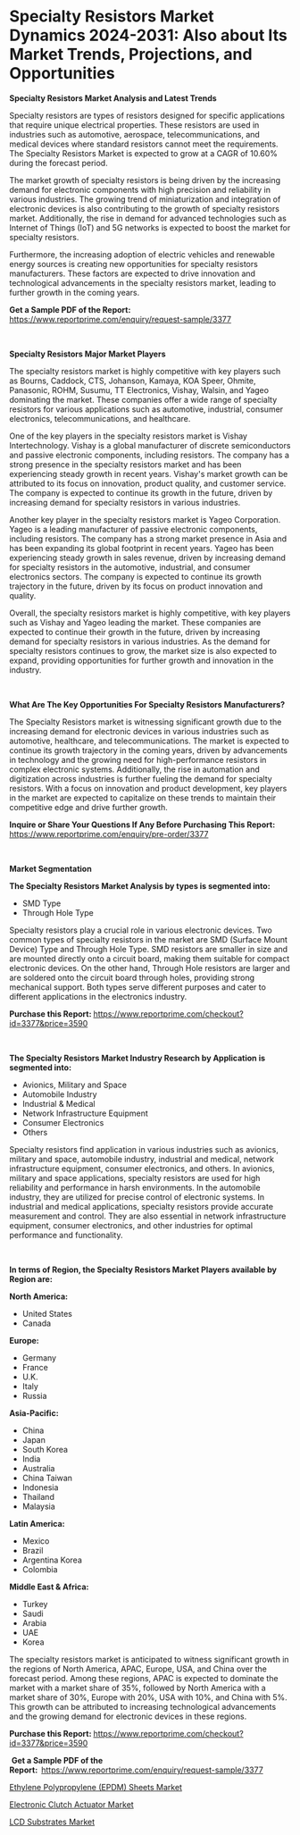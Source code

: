 <p><h1>Specialty Resistors Market Dynamics 2024-2031: Also about Its Market Trends, Projections, and Opportunities</h1></p><p><strong>Specialty Resistors Market Analysis and Latest Trends</strong></p>
<p><p>Specialty resistors are types of resistors designed for specific applications that require unique electrical properties. These resistors are used in industries such as automotive, aerospace, telecommunications, and medical devices where standard resistors cannot meet the requirements. The Specialty Resistors Market is expected to grow at a CAGR of 10.60% during the forecast period.</p><p>The market growth of specialty resistors is being driven by the increasing demand for electronic components with high precision and reliability in various industries. The growing trend of miniaturization and integration of electronic devices is also contributing to the growth of specialty resistors market. Additionally, the rise in demand for advanced technologies such as Internet of Things (IoT) and 5G networks is expected to boost the market for specialty resistors.</p><p>Furthermore, the increasing adoption of electric vehicles and renewable energy sources is creating new opportunities for specialty resistors manufacturers. These factors are expected to drive innovation and technological advancements in the specialty resistors market, leading to further growth in the coming years.</p></p>
<p><strong>Get a Sample PDF of the Report:&nbsp;</strong> <a href="https://www.reportprime.com/enquiry/request-sample/3377">https://www.reportprime.com/enquiry/request-sample/3377</a></p>
<p>&nbsp;</p>
<p><strong>Specialty Resistors Major Market Players</strong></p>
<p><p>The specialty resistors market is highly competitive with key players such as Bourns, Caddock, CTS, Johanson, Kamaya, KOA Speer, Ohmite, Panasonic, ROHM, Susumu, TT Electronics, Vishay, Walsin, and Yageo dominating the market. These companies offer a wide range of specialty resistors for various applications such as automotive, industrial, consumer electronics, telecommunications, and healthcare.</p><p>One of the key players in the specialty resistors market is Vishay Intertechnology. Vishay is a global manufacturer of discrete semiconductors and passive electronic components, including resistors. The company has a strong presence in the specialty resistors market and has been experiencing steady growth in recent years. Vishay's market growth can be attributed to its focus on innovation, product quality, and customer service. The company is expected to continue its growth in the future, driven by increasing demand for specialty resistors in various industries.</p><p>Another key player in the specialty resistors market is Yageo Corporation. Yageo is a leading manufacturer of passive electronic components, including resistors. The company has a strong market presence in Asia and has been expanding its global footprint in recent years. Yageo has been experiencing steady growth in sales revenue, driven by increasing demand for specialty resistors in the automotive, industrial, and consumer electronics sectors. The company is expected to continue its growth trajectory in the future, driven by its focus on product innovation and quality.</p><p>Overall, the specialty resistors market is highly competitive, with key players such as Vishay and Yageo leading the market. These companies are expected to continue their growth in the future, driven by increasing demand for specialty resistors in various industries. As the demand for specialty resistors continues to grow, the market size is also expected to expand, providing opportunities for further growth and innovation in the industry.</p></p>
<p>&nbsp;</p>
<p><strong>What Are The Key Opportunities For Specialty Resistors Manufacturers?</strong></p>
<p><p>The Specialty Resistors market is witnessing significant growth due to the increasing demand for electronic devices in various industries such as automotive, healthcare, and telecommunications. The market is expected to continue its growth trajectory in the coming years, driven by advancements in technology and the growing need for high-performance resistors in complex electronic systems. Additionally, the rise in automation and digitization across industries is further fueling the demand for specialty resistors. With a focus on innovation and product development, key players in the market are expected to capitalize on these trends to maintain their competitive edge and drive further growth.</p></p>
<p><strong>Inquire or Share Your Questions If Any Before Purchasing This Report:</strong> <a href="https://www.reportprime.com/enquiry/pre-order/3377">https://www.reportprime.com/enquiry/pre-order/3377</a></p>
<p>&nbsp;</p>
<p><strong>Market Segmentation</strong></p>
<p><strong>The Specialty Resistors Market Analysis by types is segmented into:</strong></p>
<p><ul><li>SMD Type</li><li>Through Hole Type</li></ul></p>
<p><p>Specialty resistors play a crucial role in various electronic devices. Two common types of specialty resistors in the market are SMD (Surface Mount Device) Type and Through Hole Type. SMD resistors are smaller in size and are mounted directly onto a circuit board, making them suitable for compact electronic devices. On the other hand, Through Hole resistors are larger and are soldered onto the circuit board through holes, providing strong mechanical support. Both types serve different purposes and cater to different applications in the electronics industry.</p></p>
<p><strong>Purchase this Report:&nbsp;</strong><a href="https://www.reportprime.com/checkout?id=3377&price=3590">https://www.reportprime.com/checkout?id=3377&price=3590</a></p>
<p>&nbsp;</p>
<p><strong>The Specialty Resistors Market Industry Research by Application is segmented into:</strong></p>
<p><ul><li>Avionics, Military and Space</li><li>Automobile Industry</li><li>Industrial & Medical</li><li>Network Infrastructure Equipment</li><li>Consumer Electronics</li><li>Others</li></ul></p>
<p><p>Specialty resistors find application in various industries such as avionics, military and space, automobile industry, industrial and medical, network infrastructure equipment, consumer electronics, and others. In avionics, military and space applications, specialty resistors are used for high reliability and performance in harsh environments. In the automobile industry, they are utilized for precise control of electronic systems. In industrial and medical applications, specialty resistors provide accurate measurement and control. They are also essential in network infrastructure equipment, consumer electronics, and other industries for optimal performance and functionality.</p></p>
<p>&nbsp;</p>
<p><strong>In terms of Region, the Specialty Resistors Market Players available by Region are:</strong></p>
<p>
    <p> <strong> North America: </strong>
        <ul>
            <li>United States</li>
            <li>Canada</li>
        </ul>
        </p> 
    <p> <strong> Europe: </strong>
        <ul>
            <li>Germany</li>
            <li>France</li>
            <li>U.K.</li>
            <li>Italy</li>
            <li>Russia</li>
        </ul>
        </p> 
    <p> <strong> Asia-Pacific: </strong>
        <ul>
            <li>China</li>
            <li>Japan</li>
            <li>South Korea</li>
            <li>India</li>
            <li>Australia</li>
            <li>China Taiwan</li>
            <li>Indonesia</li>
            <li>Thailand</li>
            <li>Malaysia</li>
        </ul>
        </p> 
    <p> <strong> Latin America: </strong>
        <ul>
            <li>Mexico</li>
            <li>Brazil</li>
            <li>Argentina Korea</li>
            <li>Colombia</li>
        </ul>
        </p> 
    <p> <strong> Middle East & Africa: </strong>
        <ul>
            <li>Turkey</li>
            <li>Saudi</li>
            <li>Arabia</li>
            <li>UAE</li>
            <li>Korea</li>
        </ul>
    </p>
    </p>
<p><p>The specialty resistors market is anticipated to witness significant growth in the regions of North America, APAC, Europe, USA, and China over the forecast period. Among these regions, APAC is expected to dominate the market with a market share of 35%, followed by North America with a market share of 30%, Europe with 20%, USA with 10%, and China with 5%. This growth can be attributed to increasing technological advancements and the growing demand for electronic devices in these regions.</p></p>
<p><strong>Purchase this Report: </strong><a href="https://www.reportprime.com/checkout?id=3377&price=3590">https://www.reportprime.com/checkout?id=3377&price=3590</a></p>
<p>&nbsp;<strong>Get a Sample PDF of the Report:&nbsp;&nbsp;</strong><a href="https://www.reportprime.com/enquiry/request-sample/3377">https://www.reportprime.com/enquiry/request-sample/3377</a></p>
<p><strong></strong></p>
<p><p><a href="https://www.linkedin.com/pulse/ethylene-polypropylene-epdm-sheets-market-share-amp-xguse?trackingId=qViTRNk30rLfY2vMDpESFQ%3D%3D">Ethylene Polypropylene (EPDM) Sheets Market</a></p><p><a href="https://www.linkedin.com/pulse/electronic-clutch-actuator-market-furnish-information-size-zhchc?trackingId=lM3trxzk3i%2BzeaDHwFG37w%3D%3D">Electronic Clutch Actuator Market</a></p><p><a href="https://www.linkedin.com/pulse/lcd-substrates-market-provides-detailed-segmentation-based-utcic?trackingId=caWyL7%2BQQ1N1tMd5zSMf3A%3D%3D">LCD Substrates Market</a></p></p>